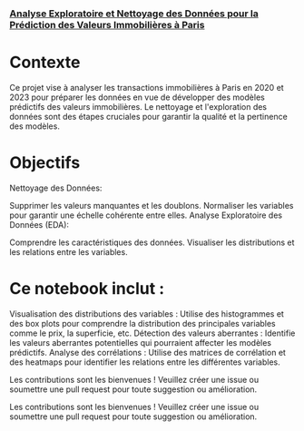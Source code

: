 ### <u> Analyse Exploratoire et Nettoyage des Données pour la Prédiction des Valeurs Immobilières à Paris </u>

# Contexte
Ce projet vise à analyser les transactions immobilières à Paris en 2020 et 2023 pour préparer les données en vue de développer des modèles prédictifs des valeurs immobilières. Le nettoyage et l'exploration des données sont des étapes cruciales pour garantir la qualité et la pertinence des modèles.

# Objectifs
Nettoyage des Données:

Supprimer les valeurs manquantes et les doublons.
Normaliser les variables pour garantir une échelle cohérente entre elles.
Analyse Exploratoire des Données (EDA):

Comprendre les caractéristiques des données.
Visualiser les distributions et les relations entre les variables.

# Ce notebook inclut :

Visualisation des distributions des variables : Utilise des histogrammes et des box plots pour comprendre la distribution des principales variables comme le prix, la superficie, etc.
Détection des valeurs aberrantes : Identifie les valeurs aberrantes potentielles qui pourraient affecter les modèles prédictifs.
Analyse des corrélations : Utilise des matrices de corrélation et des heatmaps pour identifier les relations entre les différentes variables.

Les contributions sont les bienvenues ! Veuillez créer une issue ou soumettre une pull request pour toute suggestion ou amélioration.


Les contributions sont les bienvenues ! Veuillez créer une issue ou soumettre une pull request pour toute suggestion ou amélioration.
